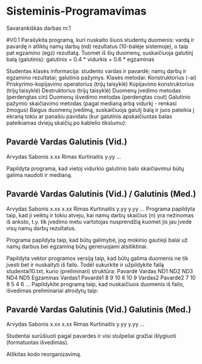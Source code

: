 # Sisteminis-Programavimas
 Savarankiškas darbas nr.1
 
 #V0.1 
Parašykita programą, kuri nuskaito šiuos studentų duomenis:
vardą ir pavardę
n atliktų namų darbų (nd) rezultatus (10-balėje sistemoje), o taip pat egzamino (egz) rezultatą.
Tuomet iš šių duomenų, suskaičiuoja galutinį balą (galutinis):
galutinis = 0.4 * vidurkis + 0.6 * egzaminas

Studentas klasės informacija:
studento vardas ir pavardė;
namų darbų ir egzamino rezultatai;
galutinis pažymys.
Klasės metodai: 
Konstruktorius (-ai) 
Priskyrimo-kopijavimo operatorius (trijų taisyklė)
Kopijavimo konstruktorius (trijų taisyklė)
Destruktorius (trijų taisyklė)
Duomenų įvedimo metodas (perdengtas cin)
Duomenų išvedimo metodas (perdengtas cout)
Galutinio pažymio skaičiavimo metodas (pagal medianą arbą vidurkį - renkasi žmogus)
Baigus duomenų įvedimą, suskaičiuoja galutį balą ir juos pateikia į ekraną tokiu ar panašiu pavidalu (kur galutinis apskaičiuotas balas pateikiamas dviejų skaičių po kablelio tikslumu):

Pavardė     Vardas       Galutinis (Vid.)
--------------------------------------------------
Arvydas     Sabonis      x.xx
Rimas       Kurtinaitis  y.yy
...

Papildyta programa, kad vietoj vidurkio galutinio balo skaičiavimui būtų galima naudoti ir medianą.

Pavardė     Vardas       Galutinis (Vid.) / Galutinis (Med.)
-----------------------------------------------------------
Arvydas     Sabonis      x.xx               x.xx
Rimas       Kurtinaitis  y.yy               y.yy
...
Programa papildyta taip, kad ji veiktų ir tokiu atveju, kai namų darbų skaičius (n) yra nežinomas iš anksto, t.y. tik įvedimo metu vartotojas nusprendžią kuomet jis jau įvedė visų namų darbų rezultatus.

Programa papildyta taip, kad būtų galimybė, jog mokinio gautieji balai už namų darbus bei egzaminą būtų generuojami atsitiktinai.

Papildyta vektor programos versiją taip, kad būtų galima duomenis ne tik įvesti bet ir nuskaityti iš failo. Todėl sukurkite ir užpildykite failą studentai10.txt, kurio (preliminari) struktūra:
Pavardė     Vardas      ND1  ND2   ND3  ND4  ND5  Egzaminas
Vardas1     Pavardė1    8    9     10   6    10   9
Vardas2     Pavardė2    7    10    8    5    4    6
...
Papildykite programą taip, kad nuskaičiuos duomenis iš failo, išvedimas preliminariai atrodytų taip:

Pavardė     Vardas       Galutinis (Vid.) Galutinis (Med.)
----------------------------------------------------------
Arvydas     Sabonis                  x.xx             x.xx
Rimas       Kurtinaitis              y.yy             y.yy
...

Studentai surūšiuoti pagal pavardes ir visi stulpeliai gražiai išlygiuoti (formatuotas išvedimas).

Atlikitas kodo reorganizavimą.
